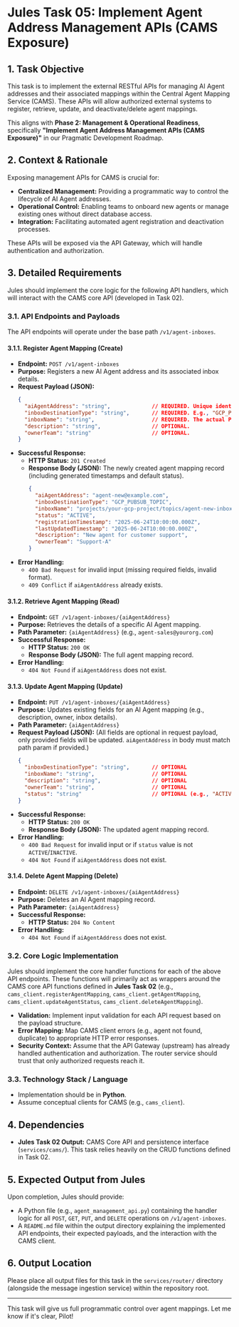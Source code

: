 # Jules Task 05: Implement Agent Address Management APIs (CAMS Exposure)

## 1. Task Objective

This task is to implement the external RESTful APIs for managing AI Agent addresses and their associated mappings within the Central Agent Mapping Service (CAMS). These APIs will allow authorized external systems to register, retrieve, update, and deactivate/delete agent mappings.

This aligns with **Phase 2: Management & Operational Readiness**, specifically **"Implement Agent Address Management APIs (CAMS Exposure)"** in our Pragmatic Development Roadmap.

## 2. Context & Rationale

Exposing management APIs for CAMS is crucial for:
* **Centralized Management:** Providing a programmatic way to control the lifecycle of AI Agent addresses.
* **Operational Control:** Enabling teams to onboard new agents or manage existing ones without direct database access.
* **Integration:** Facilitating automated agent registration and deactivation processes.

These APIs will be exposed via the API Gateway, which will handle authentication and authorization.

## 3. Detailed Requirements

Jules should implement the core logic for the following API handlers, which will interact with the CAMS core API (developed in Task 02).

### 3.1. API Endpoints and Payloads

The API endpoints will operate under the base path `/v1/agent-inboxes`.

#### 3.1.1. Register Agent Mapping (Create)

* **Endpoint:** `POST /v1/agent-inboxes`
* **Purpose:** Registers a new AI Agent address and its associated inbox details.
* **Request Payload (JSON):**
    ```json
    {
      "aiAgentAddress": "string",             // REQUIRED. Unique identifier for the agent.
      "inboxDestinationType": "string",       // REQUIRED. E.g., "GCP_PUBSUB_TOPIC".
      "inboxName": "string",                  // REQUIRED. The actual Pub/Sub topic name or other destination.
      "description": "string",                // OPTIONAL.
      "ownerTeam": "string"                   // OPTIONAL.
    }
    ```
* **Successful Response:**
    * **HTTP Status:** `201 Created`
    * **Response Body (JSON):** The newly created agent mapping record (including generated timestamps and default status).
        ```json
        {
          "aiAgentAddress": "agent-new@example.com",
          "inboxDestinationType": "GCP_PUBSUB_TOPIC",
          "inboxName": "projects/your-gcp-project/topics/agent-new-inbox",
          "status": "ACTIVE",
          "registrationTimestamp": "2025-06-24T10:00:00.000Z",
          "lastUpdatedTimestamp": "2025-06-24T10:00:00.000Z",
          "description": "New agent for customer support",
          "ownerTeam": "Support-A"
        }
        ```
* **Error Handling:**
    * `400 Bad Request` for invalid input (missing required fields, invalid format).
    * `409 Conflict` if `aiAgentAddress` already exists.

#### 3.1.2. Retrieve Agent Mapping (Read)

* **Endpoint:** `GET /v1/agent-inboxes/{aiAgentAddress}`
* **Purpose:** Retrieves the details of a specific AI Agent mapping.
* **Path Parameter:** `{aiAgentAddress}` (e.g., `agent-sales@yourorg.com`)
* **Successful Response:**
    * **HTTP Status:** `200 OK`
    * **Response Body (JSON):** The full agent mapping record.
* **Error Handling:**
    * `404 Not Found` if `aiAgentAddress` does not exist.

#### 3.1.3. Update Agent Mapping (Update)

* **Endpoint:** `PUT /v1/agent-inboxes/{aiAgentAddress}`
* **Purpose:** Updates existing fields for an AI Agent mapping (e.g., description, owner, inbox details).
* **Path Parameter:** `{aiAgentAddress}`
* **Request Payload (JSON):** (All fields are optional in request payload, only provided fields will be updated. `aiAgentAddress` in body must match path param if provided.)
    ```json
    {
      "inboxDestinationType": "string",       // OPTIONAL
      "inboxName": "string",                  // OPTIONAL
      "description": "string",                // OPTIONAL
      "ownerTeam": "string",                  // OPTIONAL
      "status": "string"                      // OPTIONAL (e.g., "ACTIVE", "INACTIVE")
    }
    ```
* **Successful Response:**
    * **HTTP Status:** `200 OK`
    * **Response Body (JSON):** The updated agent mapping record.
* **Error Handling:**
    * `400 Bad Request` for invalid input or if `status` value is not `ACTIVE`/`INACTIVE`.
    * `404 Not Found` if `aiAgentAddress` does not exist.

#### 3.1.4. Delete Agent Mapping (Delete)

* **Endpoint:** `DELETE /v1/agent-inboxes/{aiAgentAddress}`
* **Purpose:** Deletes an AI Agent mapping record.
* **Path Parameter:** `{aiAgentAddress}`
* **Successful Response:**
    * **HTTP Status:** `204 No Content`
* **Error Handling:**
    * `404 Not Found` if `aiAgentAddress` does not exist.

### 3.2. Core Logic Implementation

Jules should implement the core handler functions for each of the above API endpoints. These functions will primarily act as wrappers around the CAMS core API functions defined in **Jules Task 02** (e.g., `cams_client.registerAgentMapping`, `cams_client.getAgentMapping`, `cams_client.updateAgentStatus`, `cams_client.deleteAgentMapping`).

* **Validation:** Implement input validation for each API request based on the payload structure.
* **Error Mapping:** Map CAMS client errors (e.g., agent not found, duplicate) to appropriate HTTP error responses.
* **Security Context:** Assume that the API Gateway (upstream) has already handled authentication and authorization. The router service should trust that only authorized requests reach it.

### 3.3. Technology Stack / Language

* Implementation should be in **Python**.
* Assume conceptual clients for CAMS (e.g., `cams_client`).

## 4. Dependencies

* **Jules Task 02 Output:** CAMS Core API and persistence interface (`services/cams/`). This task relies heavily on the CRUD functions defined in Task 02.

## 5. Expected Output from Jules

Upon completion, Jules should provide:

* A Python file (e.g., `agent_management_api.py`) containing the handler logic for all `POST`, `GET`, `PUT`, and `DELETE` operations on `/v1/agent-inboxes`.
* A `README.md` file within the output directory explaining the implemented API endpoints, their expected payloads, and the interaction with the CAMS client.

## 6. Output Location

Please place all output files for this task in the `services/router/` directory (alongside the message ingestion service) within the repository root.

---

This task will give us full programmatic control over agent mappings. Let me know if it's clear, Pilot!

